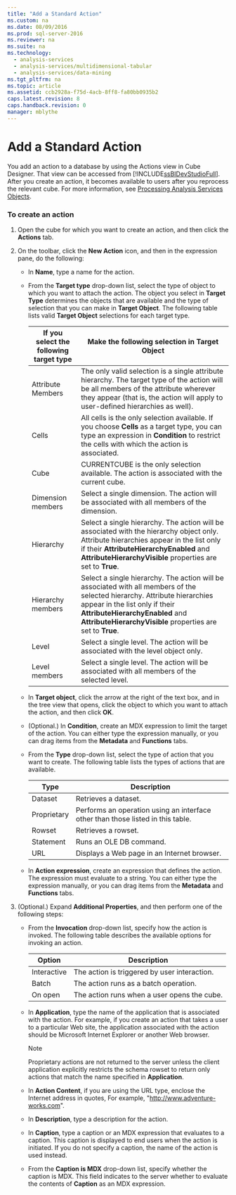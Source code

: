 ```yaml
---
title: "Add a Standard Action"
ms.custom: na
ms.date: 08/09/2016
ms.prod: sql-server-2016
ms.reviewer: na
ms.suite: na
ms.technology: 
  - analysis-services
  - analysis-services/multidimensional-tabular
  - analysis-services/data-mining
ms.tgt_pltfrm: na
ms.topic: article
ms.assetid: ccb2928a-f75d-4acb-8ff8-fa80bb0935b2
caps.latest.revision: 8
caps.handback.revision: 0
manager: mblythe
---
```

# Add a Standard Action
You add an action to a database by using the Actions view in Cube Designer. That view can be accessed from [!INCLUDE[ssBIDevStudioFull](../../Topics/TopicNameContainA/tokens/ssBIDevStudioFull_md.md)]. After you create an action, it becomes available to users after you reprocess the relevant cube. For more information, see [Processing Analysis Services Objects](../../Topics/TopicNameNotContainA/Processing-Analysis-Services-Objects.md).  
  
### To create an action  
  
1.  Open the cube for which you want to create an action, and then click the **Actions** tab.  
  
2.  On the toolbar, click the **New Action** icon, and then in the expression pane, do the following:  
  
    -   In **Name**, type a name for the action.  
  
    -   From the **Target type** drop-down list, select the type of object to which you want to attach the action. The object you select in **Target Type** determines the objects that are available and the type of selection that you can make in **Target Object**. The following table lists valid **Target Object** selections for each target type.  
  
        |If you select the following target type|Make the following selection in Target Object|  
        |---------------------------------------------|---------------------------------------------------|  
        |Attribute Members|The only valid selection is a single attribute hierarchy. The target type of the action will be all members of the attribute wherever they appear (that is, the action will apply to user-defined hierarchies as well).|  
        |Cells|All cells is the only selection available. If you choose **Cells** as a target type, you can type an expression in **Condition** to restrict the cells with which the action is associated.|  
        |Cube|CURRENTCUBE is the only selection available. The action is associated with the current cube.|  
        |Dimension members|Select a single dimension. The action will be associated with all members of the dimension.|  
        |Hierarchy|Select a single hierarchy. The action will be associated with the hierarchy object only. Attribute hierarchies appear in the list only if their **AttributeHierarchyEnabled** and **AttributeHierarchyVisible** properties are set to **True**.|  
        |Hierarchy members|Select a single hierarchy. The action will be associated with all members of the selected hierarchy. Attribute hierarchies appear in the list only if their **AttributeHierarchyEnabled** and **AttributeHierarchyVisible** properties are set to **True**.|  
        |Level|Select a single level. The action will be associated with the level object only.|  
        |Level members|Select a single level. The action will be associated with all members of the selected level.|  
  
    -   In **Target object**, click the arrow at the right of the text box, and in the tree view that opens, click the object to which you want to attach the action, and then click **OK**.  
  
    -   (Optional.) In **Condition**, create an MDX expression to limit the target of the action. You can either type the expression manually, or you can drag items from the **Metadata** and **Functions** tabs.  
  
    -   From the **Type** drop-down list, select the type of action that you want to create. The following table lists the types of actions that are available.  
  
        |Type|Description|  
        |----------|-----------------|  
        |Dataset|Retrieves a dataset.|  
        |Proprietary|Performs an operation using an interface other than those listed in this table.|  
        |Rowset|Retrieves a rowset.|  
        |Statement|Runs an OLE DB command.|  
        |URL|Displays a Web page in an Internet browser.|  
  
    -   In **Action expression**, create an expression that defines the action. The expression must evaluate to a string. You can either type the expression manually, or you can drag items from the **Metadata** and **Functions** tabs.  
  
3.  (Optional.) Expand **Additional Properties**, and then perform one of the following steps:  
  
    -   From the **Invocation** drop-down list, specify how the action is invoked. The following table describes the available options for invoking an action.  
  
        |Option|Description|  
        |------------|-----------------|  
        |Interactive|The action is triggered by user interaction.|  
        |Batch|The action runs as a batch operation.|  
        |On open|The action runs when a user opens the cube.|  
  
    -   In **Application**, type the name of the application that is associated with the action. For example, if you create an action that takes a user to a particular Web site, the application associated with the action should be Microsoft Internet Explorer or another Web browser.  
  
        > [!NOTE]  
        >  Proprietary actions are not returned to the server unless the client application explicitly restricts the schema rowset to return only actions that match the name specified in **Application**.  
  
    -   In **Action Content**, if you are using the URL type, enclose the Internet address in quotes, For example, "http://www.adventure-works.com".  
  
    -   In **Description**, type a description for the action.  
  
    -   In **Caption**, type a caption or an MDX expression that evaluates to a caption. This caption is displayed to end users when the action is initiated. If you do not specify a caption, the name of the action is used instead.  
  
    -   From the **Caption is MDX** drop-down list, specify whether the caption is MDX. This field indicates to the server whether to evaluate the contents of **Caption** as an MDX expression.